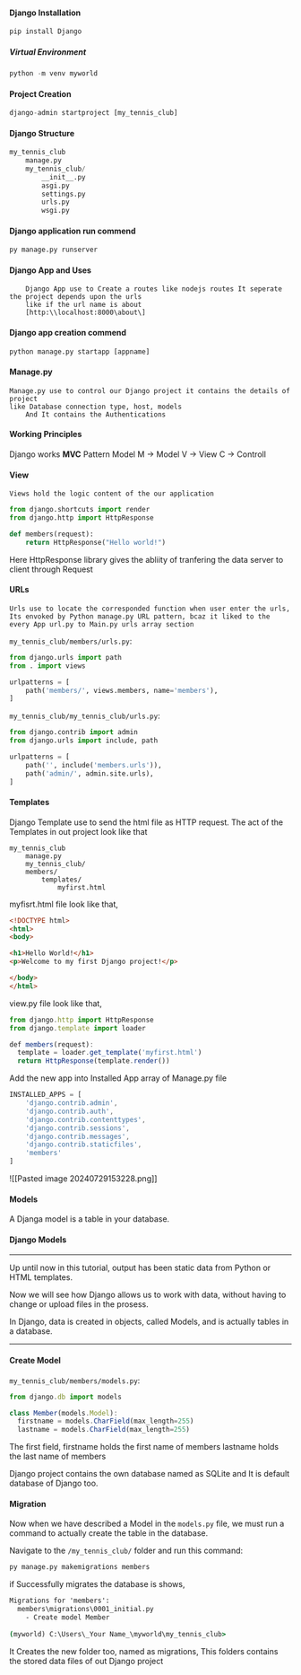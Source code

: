 #### Django Installation

```python
pip install Django
```

##### Virtual Environment
```python
python -m venv myworld
```

#### Project Creation
```python
django-admin startproject [my_tennis_club]
```

#### Django Structure
```python
my_tennis_club  
    manage.py  
    my_tennis_club/  
        __init__.py  
        asgi.py  
        settings.py  
        urls.py  
        wsgi.py
```

#### Django application run commend
```python
py manage.py runserver
```

#### Django App and Uses
		Django App use to Create a routes like nodejs routes It seperate the project depends upon the urls 
		like if the url name is about 
		[http:\\localhost:8000\about\]

#### Django app creation commend

```python
python manage.py startapp [appname]
```

#### Manage.py

	Manage.py use to control our Django project it contains the details of project 
	like Database connection type, host, models
		And It contains the Authentications

#### Working Principles
Django works **MVC** Pattern Model
	M -> Model
	 V -> View
	 C -> Controll

#### View
	Views hold the logic content of the our application

```python
from django.shortcuts import render
from django.http import HttpResponse

def members(request):
    return HttpResponse("Hello world!")
```

Here HttpResponse library gives the abliity of tranfering the data server to client through Request

#### URLs
	Urls use to locate the corresponded function when user enter the urls, Its envoked by Python manage.py URL pattern, bcaz it liked to the every App url.py to Main.py urls array section

`my_tennis_club/members/urls.py`:

```python
from django.urls import path
from . import views

urlpatterns = [
    path('members/', views.members, name='members'),
]
```


`my_tennis_club/my_tennis_club/urls.py`:

```python
from django.contrib import admin
from django.urls import include, path

urlpatterns = [
    path('', include('members.urls')),
    path('admin/', admin.site.urls),
]
```

#### Templates
Django Template use to send the html file as HTTP request. The act of the Templates in out project look like that

```
my_tennis_club  
    manage.py  
    my_tennis_club/  
    members/  
        templates/  
            myfirst.html
```

myfisrt.html file look like that,

```html
<!DOCTYPE html>
<html>
<body>

<h1>Hello World!</h1>
<p>Welcome to my first Django project!</p>

</body>
</html>
```

view.py file look like that,

```jsx
from django.http import HttpResponse
from django.template import loader

def members(request):
  template = loader.get_template('myfirst.html')
  return HttpResponse(template.render())
```

Add the new app into Installed App array of Manage.py file

```jsx
INSTALLED_APPS = [
    'django.contrib.admin',
    'django.contrib.auth',
    'django.contrib.contenttypes',
    'django.contrib.sessions',
    'django.contrib.messages',
    'django.contrib.staticfiles',
    'members'
]
```

![[Pasted image 20240729153228.png]]

#### Models

A Djanga model is a table in your database.

#### Django Models
---
Up until now in this tutorial, output has been static data from Python or HTML templates.

Now we will see how Django allows us to work with data, without having to change or upload files in the prosess.

In Django, data is created in objects, called Models, and is actually tables in a database.

---

#### Create Model

`my_tennis_club/members/models.py`:

```jsx
from django.db import models

class Member(models.Model):
  firstname = models.CharField(max_length=255)
  lastname = models.CharField(max_length=255)
```

The first field, firstname holds the first name of members
lastname holds the last name of members

Django project contains the own database named as SQLite
and It is default database of Django too.

#### Migration

Now when we have described a Model in the `models.py` file, we must run a command to actually create the table in the database.

Navigate to the `/my_tennis_club/` folder and run this command:

```python
py manage.py makemigrations members
```

if Successfully migrates the database is shows,
```cmd
Migrations for 'members':  
  members\migrations\0001_initial.py  
    - Create model Member  
  
(myworld) C:\Users\_Your Name_\myworld\my_tennis_club>

```

It Creates the new folder too, named as migrations, This folders contains the stored data files of out Django project



